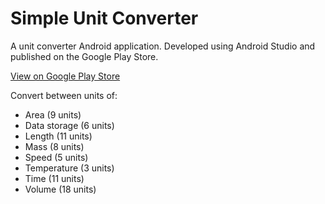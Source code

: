 # Simple Unit Converter

A unit converter Android application. Developed using Android Studio and published on the Google Play Store.

[View on Google Play Store](https://play.google.com/store/apps/details?id=com.niranjsasikumar.simpleunitconverter)

Convert between units of:
- Area (9 units)
- Data storage (6 units)
- Length (11 units)
- Mass (8 units)
- Speed (5 units)
- Temperature (3 units)
- Time (11 units)
- Volume (18 units)
